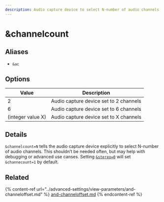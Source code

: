 ```yaml
---
description: Audio capture device to select N-number of audio channels
---
```


# \&channelcount

## Aliases

* `&ac`

## Options

| Value             | Description                            |
| ----------------- | -------------------------------------- |
| 2                 | Audio capture device set to 2 channels |
| 6                 | Audio capture device set to 6 channels |
| (integer value X) | Audio capture device set to X channels |

## Details

`&channelcount=N` tells the audio capture device explicitly to select N-number of audio channels. This shouldn’t be needed often, but may help with debugging or advanced use canses. Setting [`&stereo=0`](../general-settings/stereo.md) will set `&channecount=1` by default.

## Related

{% content-ref url="../advanced-settings/view-parameters/and-channeloffset.md" %}
[and-channeloffset.md](../advanced-settings/view-parameters/and-channeloffset.md)
{% endcontent-ref %}
